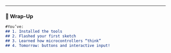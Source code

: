 ---

### 🏁 Wrap-Up
```markdown
#You’ve:
## 1. Installed the tools
## 2. Flashed your first sketch
## 3. Learned how microcontrollers “think”
## 4. Tomorrow: buttons and interactive input!
